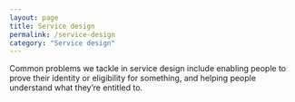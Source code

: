 ```yaml
---
layout: page
title: Service design
permalink: /service-design
category: "Service design"
---
```


Common problems we tackle in service design include enabling people to prove their identity or eligibility for something, and helping people understand what they’re entitled to. 
